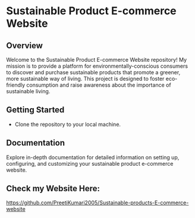 # Sustainable Product E-commerce Website
## Overview

Welcome to the Sustainable Product E-commerce Website repository! My mission is to provide a platform for environmentally-conscious consumers to discover and purchase sustainable products that promote a greener, more sustainable way of living. This project is designed to foster eco-friendly consumption and raise awareness about the importance of sustainable living.


## Getting Started

- Clone the repository to your local machine.

## Documentation

Explore  in-depth documentation for detailed information on setting up, configuring, and customizing your sustainable product e-commerce website.
 ## Check my Website Here:
 https://github.com/PreetiKumari2005/Sustainable-products-E-commerce-website
